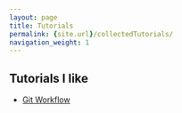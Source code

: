 ```yaml
---
layout: page
title: Tutorials
permalink: {site.url}/collectedTutorials/
navigation_weight: 1
---
```

## Tutorials I like
- [Git Workflow](https://guides.github.com/introduction/flow/)
